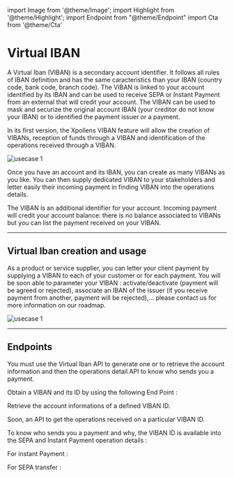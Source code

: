 import Image from '@theme/Image';
import Highlight from '@theme/Highlight';
import Endpoint from "@theme/Endpoint"
import Cta from '@theme/Cta'

# Virtual IBAN

A Virtual Iban (VIBAN) is a secondary account identifier. It follows all rules of IBAN definition and has the same caracteristics than your IBAN (country code, bank code, branch code).
The VIBAN is linked to your account identified by its IBAN and can be used to receive SEPA or Instant Payment from an external that will credit your account. 
The VIBAN can be used to mask and securize the original account IBAN (your creditor do not know your IBAN) or to identified the payment issuer or a payment.

In its first version, the Xpollens VIBAN feature will allow the creation of VIBANs, reception of funds through a VIBAN and identification of the operations received through a VIBAN.

<Image src="docs/Account-Virtual-Iban-scheme.png" alt="usecase 1"/>

<Highlight>

Once you have an account and its IBAN, you can create as many VIBANs as you like. 
You can then supply dedicated VIBAN to your stakeholders and letter easily their incoming payment in finding VIBAN into the operations details.

</Highlight>

<Highlight type="tip">

The VIBAN is an additional identifier for your account. Incoming payment will credit your account balance: there is no balance associated to VIBANs but you can list the payment received on your VIBAN. 

</Highlight>

---
## Virtual Iban creation and usage

As a product or service supplier, you can letter your client payment by supplying a VIBAN to each of your customer or for each payment. 
You will be soon able to parameter your VIBAN : activate/deactivate (payment will be agreed or rejected), associate an IBAN of the issuer (if you receive payment from another, payment will be rejected),...  please contact us for more information on our roadmap.

<Image src="docs/Account-Virtual-Iban.png" alt="usecase 1"/>

---

## Endpoints

You must use the Virtual Iban API to generate one or to retrieve the account information and then the operations detail API to know who sends you a payment.

Obtain a VIBAN and its ID by using the following End Point :

<Endpoint apiUrl="/v2.0/virtual-ibans" path="/api/v2.0/virtual-ibans/{AccountId}" method="post"/>

Retrieve the account informations of a defined VIBAN ID.

<Endpoint apiUrl="/v2.0/virtual-ibans" path="/api/v2.0/virtual-ibans/{virtualIbanId}" method="get"/>

Soon, an API to get the operations received on a particular VIBAN ID.


To know who sends you a payment and why, the VIBAN ID is available into the SEPA and Instant Payment operation details :

For instant Payment : <Endpoint apiUrl="/v2.0/Transfers.InstantPayment" path="/api/v2.0/users/{AppUserId}/sctinst/{orderid}" method="get"/>

For SEPA transfer :  <Endpoint apiUrl="/v1.1/users" path="/api/v1.1/users/{AppUserId}/sct/{orderid}" method="get"/>

<Cta
  context="doc"
  ui="button"
  link="/api/Core"
  label="Try it out"
/>
